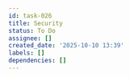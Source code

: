 ```yaml
---
id: task-026
title: Security
status: To Do
assignee: []
created_date: '2025-10-10 13:39'
labels: []
dependencies: []
---
```



